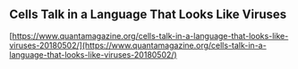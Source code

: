 ## Cells Talk in a Language That Looks Like Viruses
  
  [https://www.quantamagazine.org/cells-talk-in-a-language-that-looks-like-viruses-20180502/](https://www.quantamagazine.org/cells-talk-in-a-language-that-looks-like-viruses-20180502/)